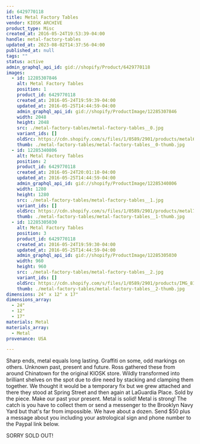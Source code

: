 ```yaml
---
id: 6429770118
title: Metal Factory Tables
vendor: KIOSK ARCHIVE
product_type: Misc
created_at: 2016-05-24T19:53:39-04:00
handle: metal-factory-tables
updated_at: 2023-08-02T14:37:56-04:00
published_at: null
tags: ""
status: active
admin_graphql_api_id: gid://shopify/Product/6429770118
images:
  - id: 12285307846
    alt: Metal Factory Tables
    position: 1
    product_id: 6429770118
    created_at: 2016-05-24T19:59:39-04:00
    updated_at: 2016-05-25T14:44:59-04:00
    admin_graphql_api_id: gid://shopify/ProductImage/12285307846
    width: 2048
    height: 2048
    src: ./metal-factory-tables/metal-factory-tables__0.jpg
    variant_ids: []
    oldSrc: https://cdn.shopify.com/s/files/1/0589/2901/products/metal6.jpg?v=1464201899
    thumb: ./metal-factory-tables/metal-factory-tables__0-thumb.jpg
  - id: 12285340806
    alt: Metal Factory Tables
    position: 2
    product_id: 6429770118
    created_at: 2016-05-24T20:01:10-04:00
    updated_at: 2016-05-25T14:44:59-04:00
    admin_graphql_api_id: gid://shopify/ProductImage/12285340806
    width: 1280
    height: 1280
    src: ./metal-factory-tables/metal-factory-tables__1.jpg
    variant_ids: []
    oldSrc: https://cdn.shopify.com/s/files/1/0589/2901/products/metal7_1.jpg?v=1464201899
    thumb: ./metal-factory-tables/metal-factory-tables__1-thumb.jpg
  - id: 12285305030
    alt: Metal Factory Tables
    position: 3
    product_id: 6429770118
    created_at: 2016-05-24T19:59:30-04:00
    updated_at: 2016-05-25T14:44:59-04:00
    admin_graphql_api_id: gid://shopify/ProductImage/12285305030
    width: 960
    height: 960
    src: ./metal-factory-tables/metal-factory-tables__2.jpg
    variant_ids: []
    oldSrc: https://cdn.shopify.com/s/files/1/0589/2901/products/IMG_8103.jpg?v=1464201899
    thumb: ./metal-factory-tables/metal-factory-tables__2-thumb.jpg
dimensions: 24" x 12" x 17"
dimensions_array:
  - 24"
  - 12"
  - 17"
materials: Metal
materials_array:
  - Metal
provenance: USA

---
```


Sharp ends, metal equals long lasting. Graffiti on some, odd markings on others. Unknown past, present and future. Ross gathered these from around Chinatown for the original KIOSK store. Wildly transformed into brilliant shelves on the spot due to dire need by stacking and clamping them together. We thought it would be a temporary fix but we grew attached and there they stood at Spring Street and then again at LaGuardia Place. Sold by the piece. Make our past your present. Metal is solid! Metal is strong! The catch is you have to collect them or send a messenger to the Brooklyn Navy Yard but that's far from impossible. We have about a dozen. Send $50 plus a message about you including your astrological sign and phone number to the Paypal link below.

SORRY SOLD OUT!
